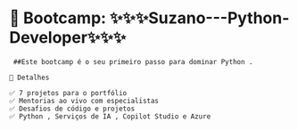 # 🚀 Bootcamp:  ✨✨✨Suzano---Python-Developer✨✨✨


     ##Este bootcamp é o seu primeiro passo para dominar Python . 
     
    🎯 Detalhes 
    
    ✅ 7 projetos para o portfólio
    ✅ Mentorias ao vivo com especialistas
    ✅ Desafios de código e projetos 
    ✅ Python , Serviços de IA , Copilot Studio e Azure

